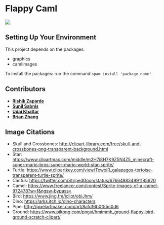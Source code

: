 # Flappy Caml

![](flappycaml.gif)

## Setting Up Your Environment

This project depends on the packages:
* graphics
* camlimages 

To install the packages: run the command ```opam install 'package_name'```. 

## Contributors

* [**Rishik Zaparde**](https://github.coecis.cornell.edu/rz293)
* [**Sunil Sabnis**](https://github.coecis.cornell.edu/svs57)
* [**Udai Khattar**](https://github.coecis.cornell.edu/uk49)
* [**Brian Zhang**](https://github.coecis.cornell.edu/bsz6)

## Image Citations

* Skull and Crossbones: http://clipart-library.com/free/skull-and-crossbones-png-transparent-background.html
* Star: https://www.clipartmax.com/middle/m2H7i8H7K9Z5N4Z5_minecraft-super-mario-bros-super-mario-world-star-sprite/
* Turtle: https://www.clipartkey.com/view/TxwoiR_galapagos-tortoise-transparent-turtle-sprite/
* Cactus: https://twitter.com/StripedGoon/status/676648834991185920
* Camel: https://www.freelancer.com/contest/Sprite-images-of-a-camel-972478?w=f&ngsw-bypass=
* Bird: https://www.jing.fm/iclipt/obiJhm/
* Dino: https://arks.itch.io/dino-characters
* Pipe: http://pixelartmaker.com/art/8afdf6b0f55c0d6
* Ground: https://www.pikpng.com/pngvi/hmimmh_ground-flappy-bird-ground-scratch-clipart/
